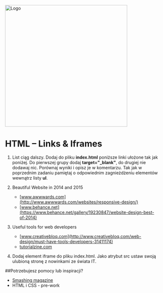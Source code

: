 <img alt="Logo" src="http://coderslab.pl/svg/logo-coderslab.svg" width="400">

# HTML &ndash; Links & Iframes

1. List ciąg dalszy. Dodaj do pliku **index.html** poniższe linki ułożone tak jak poniżej. Do pierwszej grupy dodaj **target="_blank"**, do drugiej nie dodawaj nic. Porównaj wyniki i opisz je w komentarzu. Tak jak w poprzednim zadaniu pamiętaj o odpowiednim zagnieżdżeniu elementów wewnątrz listy **ul**. 

1. Beautiful Website in 2014 and 2015
    * [www.awwwards.com](http://www.awwwards.com/websites/responsive-design/)
    * [www.behance.net](https://www.behance.net/gallery/19230847/website-design-best-of-2014)
1. Useful tools for web developers
    * [www.creativebloq.com](http://www.creativebloq.com/web-design/must-have-tools-developers-31411174)
    * [tutorialzine.com](http://tutorialzine.com/2014/09/50-awesome-tools-and-resources-for-web-developers/)

2. Dodaj element iframe do pliku index.html. Jako atrybut src ustaw swoją ulubioną stronę z nowinkami ze świata IT.

##Potrzebujesz pomocy lub inspiracji?
* [Smashing magazine](https://www.smashingmagazine.com/)
* HTML i CSS - pre-work
